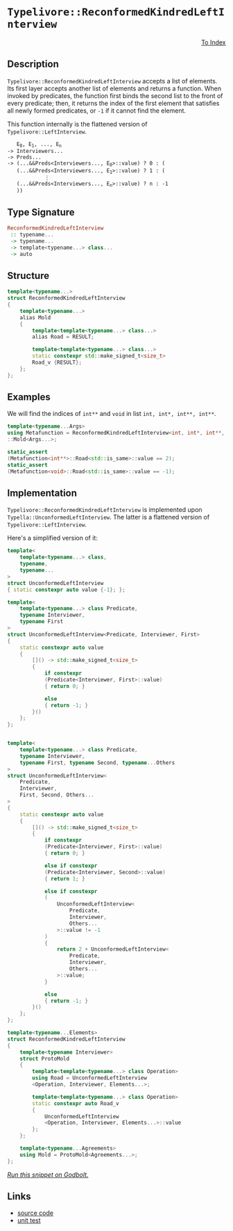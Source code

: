 <!-- Copyright 2024 Feng Mofan
SPDX-License-Identifier: Apache-2.0 -->

# `Typelivore::ReconformedKindredLeftInterview`

<p style='text-align: right;'><a href="../../../facilities/metafunctions.md#typelivore-reconformed-kindred-left-interview">To Index</a></p>

## Description

`Typelivore::ReconformedKindredLeftInterview` accepts a list of elements.
Its first layer accepts another list of elements and returns a function.
When invoked by predicates, the function first binds the second list to the front of every predicate;
then, it returns the index of the first element that satisfies all newly formed predicates, or `-1` if it cannot find the element.

This function internally is the flattened version of `Typelivore::LeftInterview`.

<pre><code>   E<sub>0</sub>, E<sub>1</sub>, ..., E<sub>n</sub>
-> Interviewers...
-> Preds...
-> (...&&Preds&lt;Interviewers..., E<sub>0</sub>&gt;::value) ? 0 : (
   (...&&Preds&lt;Interviewers..., E<sub>1</sub>&gt;::value) ? 1 : (
            &vellip;
   (...&&Preds&lt;Interviewers..., E<sub>n</sub>&gt;::value) ? n : -1
   ))</code></pre>

## Type Signature

```Haskell
ReconformedKindredLeftInterview
 :: typename...
 -> typename...
 -> template<typename...> class...
 -> auto
```

## Structure

```C++
template<typename...>
struct ReconformedKindredLeftInterview
{
    template<typename...>
    alias Mold
    {
        template<template<typename...> class...>
        alias Road = RESULT;

        template<template<typename...> class...>
        static constexpr std::make_signed_t<size_t>
        Road_v {RESULT};
    };  
};
```

## Examples

We will find the indices of `int**` and `void` in list `int, int*, int**, int**`.

```C++
template<typename...Args>
using Metafunction = ReconformedKindredLeftInterview<int, int*, int**, int**>
::Mold<Args...>;

static_assert
(Metafunction<int**>::Road<std::is_same>::value == 2);
static_assert
(Metafunction<void>::Road<std::is_same>::value == -1);
```

## Implementation

`Typelivore::ReconformedKindredLeftInterview` is implemented upon `Typella::UnconformedLeftInterview`.
The latter is a flattened version of `Typelivore::LeftInterview`.

Here's a simplified version of it:

```C++
template<
    template<typename...> class,
    typename,
    typename...
>
struct UnconformedLeftInterview
{ static constexpr auto value {-1}; };

template<
    template<typename...> class Predicate,
    typename Interviewer,
    typename First
>
struct UnconformedLeftInterview<Predicate, Interviewer, First>
{
    static constexpr auto value 
    {
        []() -> std::make_signed_t<size_t>
        {
            if constexpr 
            (Predicate<Interviewer, First>::value)
            { return 0; }

            else
            { return -1; }
        }()
    };
};


template<
    template<typename...> class Predicate,
    typename Interviewer,
    typename First, typename Second, typename...Others
>
struct UnconformedLeftInterview<
    Predicate,
    Interviewer,
    First, Second, Others...
>
{
    static constexpr auto value 
    {
        []() -> std::make_signed_t<size_t>
        {
            if constexpr 
            (Predicate<Interviewer, First>::value)
            { return 0; }

            else if constexpr 
            (Predicate<Interviewer, Second>::value)
            { return 1; }

            else if constexpr
            (
                UnconformedLeftInterview<
                    Predicate, 
                    Interviewer, 
                    Others...
                >::value != -1
            )
            { 
                return 2 + UnconformedLeftInterview<
                    Predicate, 
                    Interviewer, 
                    Others...
                >::value; 
            }

            else
            { return -1; }
        }()
    };
};

template<typename...Elements>
struct ReconformedKindredLeftInterview
{
    template<typename Interviewer>
    struct ProtoMold 
    {
        template<template<typename...> class Operation>
        using Road = UnconformedLeftInterview
        <Operation, Interviewer, Elements...>;

        template<template<typename...> class Operation>
        static constexpr auto Road_v 
        {
            UnconformedLeftInterview
            <Operation, Interviewer, Elements...>::value
        };
    };

    template<typename...Agreements>
    using Mold = ProtoMold<Agreements...>;
};
```

[*Run this snippet on Godbolt.*](https://godbolt.org/#z:OYLghAFBqd5QCxAYwPYBMCmBRdBLAF1QCcAaPECAMzwBtMA7AQwFtMQByARg9KtQYEAysib0QXACx8BBAKoBnTAAUAHpwAMvAFYTStJg1DIApACYAQuYukl9ZATwDKjdAGFUtAK4sGIAKz%2BpK4AMngMmAByPgBGmMQSUqQADqgKhE4MHt6%2BAUGp6Y4CYRHRLHEJXEl2mA6ZQgRMxATZPn6Btpj2RQwNTQQlUbHxidIKjc2tuR3j/YNlFaMAlLaoXsTI7BzmAMzhyN5YANQmO25ejrSEAJ6n2CYaAIK7%2B4eYJ2fI4%2BhYVHcPzyeBEwLGSBmBpzcAKOMKOwNB4MwkII12SjFYmAAdNi7kcDkwFApSNDYSi0cw2MSnrC4aj0WxsZiAf8nuNiF4HEc5Aw0Ax%2BMQ2OgQpgqAQAJKCeIANzwmAA7syAOwWI6zRzIPECcaYVTJYhHJgXVBHKViLzvEzKgC0XEtABFTir7Y7mUCQWCmBCziSYfCPV63GT6VicTtsHiDISjspiJh8KJgVTHjSgxT3hLgcQZfL4kmU3S00cAGJ4YjjZlhgFsjkELk8gT8wXC0UZ6WyhVnGNxvAJzCkI6trPt3PF0vlytPS1WamwtU9zUMbW6/WGogms0Wmcwqc%2BmknfxWfx2iBLI5W3HfEAgFhMADWmAA%2BulgBF0A%2BCJD0gAvR8fifJvdt2VXdAJhPAqAXJc9ROLdQJhCAu3jT0kTOQdszlEcSzLP9sCvU1vEwJYQNAqcjljAh1gYI4NEdE5FQdSdYLgrolGIwDSPIyiz1tHYnXoti6OPIjYOdXilQdMTGMBR4/URSFd1k5DkQLDFGVxfEo0QntkLzUkVLYAdJSHHMyAU/T3iw8Z%2B1TDEjiEWoBHQazzMZAB5AgEHiBQK3uVkCHZTluV5Rs42bcUjPQ%2BTYK03tdJhNDh1M2DLIIft7N5JyjnczyyzUyd/x3WC5w1XkoJXI11wImCAKA6car3EwD0aoSzwvAh0CvG97yfPAXzjd9PzwH8Bv/ODCvquDwMg4Fl2quCaQQ2MkIDBKTP7FK7jwjdhImkjlTIzAKOIKiaN4wTXV2wCWPeKbSpm6CBIWmKlNQiLErShyGHQTaQHw80dvm2EOMOrieL4hjpMBmFrqOW6tXu4hHthCAkcAoKGxIJsRXCzNIu9JioZpZ7EzmwnQNWjCyFJsm92yry8su%2Bafr%2B94wDAU47W41GjgBqHSO5mlOOOo4zBOSw62CzHQuximosZwnib7amadhCmRwF0C6dynECcB5mN1o7nnSkwnrqN/ahaom1Df43XBJPXdRLqp2LsUgMbIZbFsHoNhBG8/9q05AAlT6QvQABpcJ0CWsLZcnYDYLdlDA3MwzccSll6sD2sY1QIgAFlPHQZXxrgpPkXdOSzg9kMmTDCMCQULK0WIT1MkzuCvHSIwjiD1AmGLjmJYxgVpZbN75QEyFXJbtuBH7NWqe9kFGAIBQ1MrSTIdA8vq8rl6U/JVTQ3DDSm5n%2BI54YDvQOK6adWg1djT7geHylZWaVLqH0b5KWhRlieCo7afzOBfVuPQF6AJHMvX2a8N64V%2BgbO2LsRL8S3gpfe7sXLYkeMAWMK8/Y3xhF3cIwAjiF1oIPHYnNc4FyLpCXB%2BDYHrxPi6eOElnZPAAPQACo%2BH8IEYIrhAJeH8KOAAFUwOMJuAjhHcMEQo2RF0Xg8jeB8c4lwbiZwBLvQ%2BwZGSPGIMAf2vlHgkJ7vnQ6TAqBeB5D0D4nMQ6S1HhHKOMcAHp0nmccIqVYaCB4f2HxfDAn%2BJ4ZnK8FDvpnEMcY%2BBbDpLFQfI3eIH4ngQEsY0Gxdj27eNCT9F%2BUS3CXhAHgBQT4MT6yqhzIeZgiJb0Sck5oAJ0lWKyXUAQkIpSoDwFEhBBTPztSvKU8pbBKnmgcUPG0dSLAcBWLQTg/heB%2BA4FoUgqBOBQksNYVUawNgWjMDsHgpACCaFmSsW8ARFSYh2AADgAGyKh2A8jQtzHkAE4dj6E4JIXgLAJAaA0KQZZqz1kcF4AoEAgKTkrNmaQOAsAYCIBAGsAgyQLjkEoGgUEdB4iRAxJwVQ9yrR3MkEcYAyANRSExGYXg3YiDEB6XofgggRBiHYEkZl8glBqFOaQXQXBSBylbskTgPA5kLKWby0FrkLhotrKgCChK7nEtJeSylkhqVHAgB4bF9B9S7C4EsXg0KtArAgEgLFyQcVkAoBAS11qQDACkGYPgdBMwQogDEXlMRwhNGuKK3gPrmDEGuK5GI2hajQqOVi2BrkGC0H9TC0gWAYheGAG4MQtAIXcF4FgG8RhxBJvwLGOoUopG8p1LUC4Wwjk%2BK6Lyq4MRW4ho8FgXl/k8B/JzaQMtxAYhpEwHaEEhhgBXCMKclYVADDGIAGrtgvsso5nLWXiA5bIRQKh1BJv5foEdKBrDWH0HgGIELIArFQMkHo2arTfA5qYLZlgzAgt7QyrAp6TydG6JkFwX0ph%2BAFaEcIQxygjAFQUDIAg/16HAz0eYwxKifsjfUCYLRPBtD0DUdpvQUNwZAwh2Ykw0O5AFQRgYQGFigZWAoXZmwJDio4IsoFUrOBHCVSqslFKjhUtFhAXAhASBi0OUa45E6VieQHiMD9FzJA7ExB8xUkgNCSDMJIO5AL/B3LeV8jgPzSB/MOZiO5XA7k3LeTc4z/hJBcH8B8u5TGk2gvBZCkTMKzWIvNci2V6LbX2r1XitgnAmgsClIqK0TAG49y4G8zEXBMSrLpSQRlArl2iFXdITlG6eXbpAC6oVTARU5vo4x4FvBpVeflRBILIWwsRbIVFmLcWtU6qtXqwTtTjUTrhRa1Aurcw%2BZ6y1kYVXQv4iMFFrggKaC0HdZQL1Sag1%2BoDaQBbIaw0RocEtmNq840Jt5SmtNGbaBZqW3mkdhbVnFqQ2W7N8XVBVuBEtut8yk2NubdcVtWxVkdq7Uc3t/alBDvzaO0hnWp1MFnfO8kS2UtsokOl9d3Kt2rN0C6gw4771WEsEek98Bz2XsyNe291CMfWCfaVl9PTy1nsQ1hn97giP/uCF9XDiwwNpAg1kBn0H2ewfI/BjDXQkMCD6IRnIjPMM9BF2R0o/OSMoag3LuYfO8N0dWOsWjhrtPFeYxwA0ApqvhdG3V6LsWNBar4/SwThqOuubE5gCTCQP3Pd0/p6LSnFQ2cVI85TqmrP2ZBZwJzULOvwqRSiuVGK7UDetf5rYQWSVHBYAoKUGopT1cROMWl%2BB6VJZkCy1L7L4eCEy0jnQIBPl5YK2KrXkqHOcBlaii4RwFV65YAnpPKeTTp%2BQuMJr0fWu7B2MJk1sKPO%2Bb65i/vIwU/JGSG/KLD4M8ECSQKElrrpteVm9631IalsrdDeGyNm2euxvjYmi7mBU3pszdmo5p2C2fdzaWK75ak2VuQNWx7kpnurNe36j77aDKP2vAf2A6gOZ2IOrmfA06Cgc68oC60OsgK6heeeXKm6vKugnyaOxgB6WOja76eOV6nAXCl4JOj6z68Qr6VOH6Eu36EArgCuTOQoyurOKQPOmQjBMGmQLOoGNOku8uXOJGguWGUuPB%2BGAhYuGGOGLBlGaueyquz22udeuu8epKHeqe3ewIvevG2eAmBqw%2BompA4mWAju9GLuOW0WOwOwgQSmE2LyOwioJm/upWgetgzmI%2BSw5yIAymhmXAOwZgdy/hbyRmARGgio2mOwteAeYKLmpq9GNKzhayrhHhKwva6QzgkgQAA)

## Links

- [source code](../../../../conceptrodon/typelivore/reconformed_kindred_left_interview.hpp)
- [unit test](../../../../tests/unit/metafunctions/typelivore/reconformed_kindred_left_interview.test.hpp)
